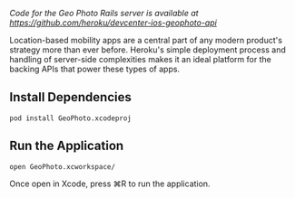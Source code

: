 _Code for the Geo Photo Rails server is available at https://github.com/heroku/devcenter-ios-geophoto-api_

Location-based mobility apps are a central part of any modern product's strategy more than ever before. Heroku's simple deployment process and handling of server-side complexities makes it an ideal platform for the backing APIs that power these types of apps.

## Install Dependencies

`pod install GeoPhoto.xcodeproj`

## Run the Application

`open GeoPhoto.xcworkspace/`

Once open in Xcode, press ⌘R to run the application.
